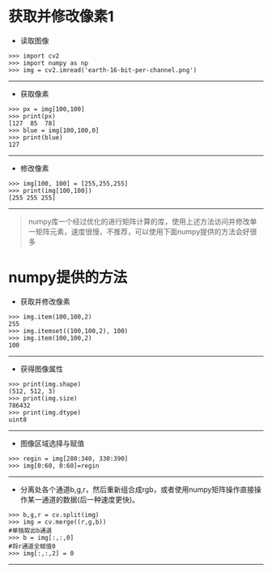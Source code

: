 # 获取并修改像素1
- 读取图像
```
>>> import cv2
>>> import numpy as np
>>> img = cv2.imread('earth-16-bit-per-channel.png')
```
---
- 获取像素
```
>>> px = img[100,100]
>>> print(px)
[127  85  78]
>>> blue = img[100,100,0]
>>> print(blue)
127
```
---
- 修改像素
```
>>> img[100, 100] = [255,255,255]
>>> print(img[100,100])
[255 255 255]
```
---

> numpy库一个经过优化的进行矩阵计算的库，使用上述方法访问并修改单一矩阵元素，速度很慢，不推荐，可以使用下面numpy提供的方法会好很多

# numpy提供的方法
- 获取并修改像素
```
>>> img.item(100,100,2)
255
>>> img.itemset((100,100,2), 100)
>>> img.item(100,100,2)
100
```
---

- 获得图像属性
```
>>> print(img.shape)
(512, 512, 3)
>>> print(img.size)
786432
>>> print(img.dtype)
uint8
```
---

- 图像区域选择与赋值
```
>>> regin = img[280:340, 330:390]
>>> img[0:60, 0:60]=regin
```
---

- 分离处各个通道b,g,r，然后重新组合成rgb，或者使用numpy矩阵操作直接操作某一通道的数据(后一种速度更快)。
```
>>> b,g,r = cv.split(img)
>>> img = cv.merge((r,g,b))
#单独取出b通道
>>> b = img[:,:,0]
#将r通道全赋值0
>>> img[:,:,2] = 0
```
---


